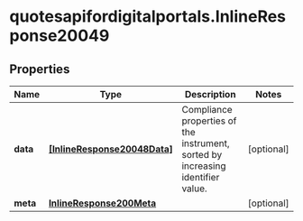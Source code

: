 # quotesapifordigitalportals.InlineResponse20049

## Properties

Name | Type | Description | Notes
------------ | ------------- | ------------- | -------------
**data** | [**[InlineResponse20048Data]**](InlineResponse20048Data.md) | Compliance properties of the instrument, sorted by increasing identifier value. | [optional] 
**meta** | [**InlineResponse200Meta**](InlineResponse200Meta.md) |  | [optional] 


